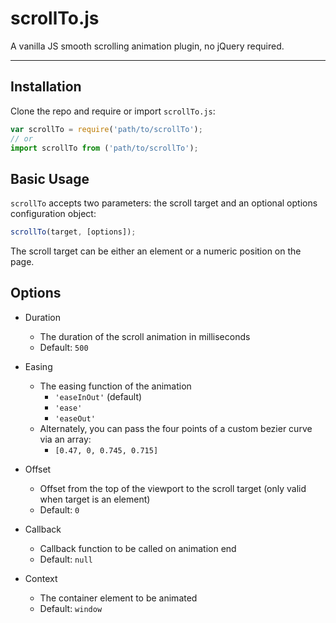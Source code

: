# scrollTo.js

A vanilla JS smooth scrolling animation plugin, no jQuery required.

---

## Installation

Clone the repo and require or import `scrollTo.js`:

```js
var scrollTo = require('path/to/scrollTo');
// or
import scrollTo from ('path/to/scrollTo');
```

## Basic Usage

`scrollTo` accepts two parameters: the scroll target and an optional options configuration object:

```js
scrollTo(target, [options]);
```

The scroll target can be either an element or a numeric position on the page.

## Options

* Duration
  *	The duration of the scroll animation in milliseconds
  * Default: `500`

* Easing
  * The easing function of the animation
  	* `'easeInOut'` (default)
  	* `'ease'`
  	* `'easeOut'`
  * Alternately, you can pass the four points of a custom bezier curve via an array:
  	* `[0.47, 0, 0.745, 0.715]`

* Offset
  * Offset from the top of the viewport to the scroll target (only valid when target is an element)
  * Default: `0`

* Callback
  * Callback function to be called on animation end
  * Default: `null`

* Context
  * The container element to be animated
  * Default: `window`
